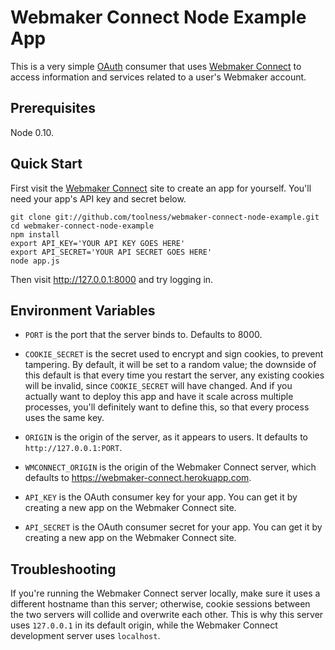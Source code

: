 # Webmaker Connect Node Example App

This is a very simple [OAuth][] consumer that uses [Webmaker Connect][] to
access information and services related to a user's Webmaker account.

## Prerequisites

Node 0.10.

## Quick Start

First visit the [Webmaker Connect][] site to create an app for yourself.
You'll need your app's API key and secret below.

```
git clone git://github.com/toolness/webmaker-connect-node-example.git
cd webmaker-connect-node-example
npm install
export API_KEY='YOUR API KEY GOES HERE'
export API_SECRET='YOUR API SECRET GOES HERE'
node app.js
```

Then visit http://127.0.0.1:8000 and try logging in.

## Environment Variables

* `PORT` is the port that the server binds to. Defaults to 8000.

* `COOKIE_SECRET` is the secret used to encrypt and sign cookies,
  to prevent tampering. By default, it will be set to a random value;
  the downside of this default is that every time you restart the server,
  any existing cookies will be invalid, since `COOKIE_SECRET` will have
  changed. And if you actually want to deploy this app and have it scale
  across multiple processes, you'll definitely want to define this,
  so that every process uses the same key.

* `ORIGIN` is the origin of the server, as it appears
  to users. It defaults to `http://127.0.0.1:PORT`.

* `WMCONNECT_ORIGIN` is the origin of the Webmaker Connect server,
  which defaults to https://webmaker-connect.herokuapp.com.

* `API_KEY` is the OAuth consumer key for your app. You can get it by
  creating a new app on the Webmaker Connect site.

* `API_SECRET` is the OAuth consumer secret for your app. You can get it
  by creating a new app on the Webmaker Connect site.

## Troubleshooting

If you're running the Webmaker Connect server locally, make sure it uses
a different hostname than this server; otherwise, cookie sessions between
the two servers will collide and overwrite each other. This is why
this server uses `127.0.0.1` in its default origin, while the Webmaker
Connect development server uses `localhost`.

  [OAuth]: http://oauth.net/
  [Webmaker Connect]: https://webmakerconnect.org
